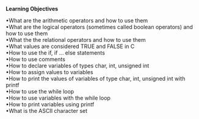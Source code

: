 **Learning Objectives**

•What are the arithmetic operators and how to use them  
•What are the logical operators (sometimes called boolean operators) and how to use them  
•What the the relational operators and how to use them  
•What values are considered TRUE and FALSE in C  
•How to use the if, if ... else statements  
•How to use comments  
•How to declare variables of types char, int, unsigned int  
•How to assign values to variables  
•How to print the values of variables of type char, int, unsigned int with printf  
•How to use the while loop  
•How to use variables with the while loop  
•How to print variables using printf  
•What is the ASCII character set  
